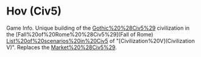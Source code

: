 # Hov (Civ5)

Game Info.
Unique building of the [Gothic%20%28Civ5%29](Gothic) civilization in the [Fall%20of%20Rome%20%28Civ5%29](Fall of Rome) [List%20of%20scenarios%20in%20Civ5](scenario) of "[Civilization%20V](Civilization V)". Replaces the [Market%20%28Civ5%29](Market).